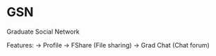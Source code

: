 GSN
===

Graduate Social Network

Features:
-> Profile
-> FShare (File sharing)
-> Grad Chat (Chat forum)
